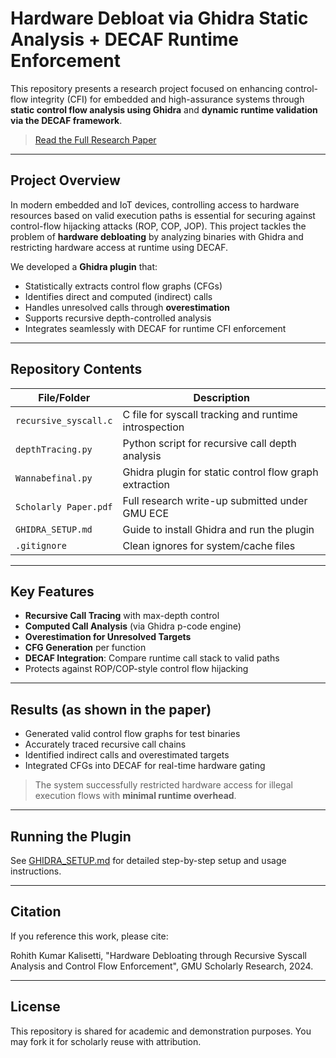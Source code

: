 # Hardware Debloat via Ghidra Static Analysis + DECAF Runtime Enforcement

This repository presents a research project focused on enhancing control-flow integrity (CFI) for embedded and high-assurance systems through **static control flow analysis using Ghidra** and **dynamic runtime validation via the DECAF framework**.

>  [Read the Full Research Paper](./Scholarly%20Paper.pdf)

---

## Project Overview

In modern embedded and IoT devices, controlling access to hardware resources based on valid execution paths is essential for securing against control-flow hijacking attacks (ROP, COP, JOP). This project tackles the problem of **hardware debloating** by analyzing binaries with Ghidra and restricting hardware access at runtime using DECAF.

We developed a **Ghidra plugin** that:
- Statistically extracts control flow graphs (CFGs)
- Identifies direct and computed (indirect) calls
- Handles unresolved calls through **overestimation**
- Supports recursive depth-controlled analysis
- Integrates seamlessly with DECAF for runtime CFI enforcement

---

## Repository Contents

| File/Folder | Description |
|-------------|-------------|
| `recursive_syscall.c` | C file for syscall tracking and runtime introspection |
| `depthTracing.py` | Python script for recursive call depth analysis |
| `Wannabefinal.py` | Ghidra plugin for static control flow graph extraction |
| `Scholarly Paper.pdf` | Full research write-up submitted under GMU ECE |
| `GHIDRA_SETUP.md` | Guide to install Ghidra and run the plugin |
| `.gitignore` | Clean ignores for system/cache files |

---

## Key Features

- **Recursive Call Tracing** with max-depth control
- **Computed Call Analysis** (via Ghidra p-code engine)
- **Overestimation for Unresolved Targets**
- **CFG Generation** per function
- **DECAF Integration**: Compare runtime call stack to valid paths
- Protects against ROP/COP-style control flow hijacking

---

## Results (as shown in the paper)

- Generated valid control flow graphs for test binaries
- Accurately traced recursive call chains
- Identified indirect calls and overestimated targets
- Integrated CFGs into DECAF for real-time hardware gating

> The system successfully restricted hardware access for illegal execution flows with **minimal runtime overhead**.

---

## Running the Plugin

See [GHIDRA_SETUP.md](./GHIDRA_SETUP.md) for detailed step-by-step setup and usage instructions.

---

## Citation

If you reference this work, please cite:

Rohith Kumar Kalisetti, "Hardware Debloating through Recursive Syscall Analysis and Control Flow Enforcement", GMU Scholarly Research, 2024.


---

## License

This repository is shared for academic and demonstration purposes. You may fork it for scholarly reuse with attribution.


